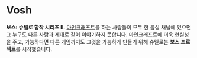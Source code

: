 # Vosh

**보스: 슈텔로 합작 시리즈 II.**
[마인크래프트](https://www.minecraft.net/)를 하는 사람들이 모두 한 음성 채널에 있으면
그 누구도 다른 사람과 제대로 같이 이야기하지 못합니다.
마인크래프트에 더욱 현실성을 주고, 가능하다면 다른 게임까지도 그것을 가능하게 만들기 위해
슈텔로는 **보스 프로젝트**를 시작했습니다.